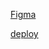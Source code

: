 [Figma](https://www.figma.com/design/yGBrJSSnhTuyiemaXB1CT7/Ruby-Home?node-id=0-1)

[deploy](https://kirylpashkevich.github.io/WEB_Kursovaya/pages/)
